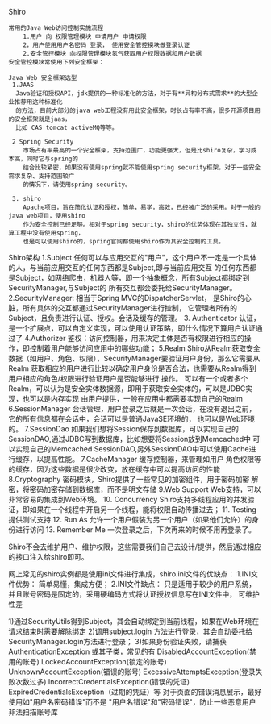Shiro

    常用的Java Web访问控制实施流程
        1.用户 向 权限管理模块 申请用户 申请权限
        2，用户使用用户名密码 登录， 使用安全管控模块做登录认证
        2.安全管控模块 向权限管理模块氢气获取用户权限数据和用户数据
    安全管控模块常使用下列安全框架：

    Java Web 安全框架选型
     1.JAAS
      Java验证和授权API，jdk提供的一种标准化的方法，对于有**异构分布式需求**的大型企业推荐用这种标准化
      的方法，目前大部分的java web工程没有用此安全框架，时长占有率不高，很多开源项目用的安全框架就是jaas，
      比如 CAS tomcat activeMQ等等。

     2 Spring Security
        市场占有率最高的一个安全框架，支持范围广，功能更强大，但是比shiro复杂，学习成本高，同时它与spring的
        结合比较紧密，如果没有使用spring就不能使用spring security框架，对于一些安全需求复杂、支持范围较广
        的情况下，请使用spring security。

     3. shiro
        Apache项目，旨在简化认证和授权，简单，易学，高效，已经被广泛的采用。对于一般的java web项目，使用shiro
        作为安全控制已经足够。相对于spring security，shiro的优势体现在其独立性，就算工程中没有使用spring，
        也是可以使用shiro的，spring官网都使用shiro作为其安全控制的工具。

   Shiro架构
    1.Subject
        任何可以与应用交互的"用户"，这个用户不一定是一个具体的人，与当前应用交互的任何东西都是Subject,即与当前应用交互
        的任何东西都是Subject，如网络爬虫，机器人等，即一个抽象概念，所有Subject都绑定到SecurityManager,与Subject的
        所有交互都会委托给SecurityManager。
    2.SecurityManager:
        相当于Spring MVC的DispatcherServlet， 是Shiro的心脏，所有具体的交互都通过SecurityManager进行控制，
        它管理者所有的Subject，且负责进行认证、授权。会话及缓存的管理。
    3. Authenticator
         认证，是一个扩展点，可以自定义实现，可以使用认证策略，即什么情况下算用户认证通过了
    4.Authorizer
         鉴权：访问控制器，用来决定主体是否有权限进行相应的操作，即控制着用户能够访问应用中的哪些功能；
    5.Realm
          Shiro从Realm获取安全数据（如用户、角色、权限），SecurityManager要验证用户身份，那么它需要从Realm
          获取相应的用户进行比较以确定用户身份是否合法，也需要从Realm得到用户相应的角色/权限进行验证用户是否能够进行
          操作。
         可以有一个或者多个Realm，可以认为是安全实体数据源，即用于获取安全实体的，可以是JDBC实现，也可以是内存实现
         由用户提供，一般在应用中都需要实现自己的Realm
    6.SessionManager
         会话管理，用户登录之后就是一次会话，在没有退出之前，它的所有信息都在会话中，会话可以是普通JavaSE环境的，
         也可以是Web环境的。
    7.SessionDao
        如果我们想将Session保存到数据库，可以实现自己的SessionDAO,通过JDBC写到数据库，比如想要将Session放到Memcached中
        可以实现自己的Memcached SessionDAO,另外SessionDAO中可以使用Cache进行缓存，以提高性能。
    7.CacheManager
         缓存控制器，来管理如用户 角色权限等的缓存，因为这些数据是很少改变，放在缓存中可以提高访问的性能
    8.Cryptography
         密码模块，Shiro提供了一些常见的加密组件，用于密码加密 解密，将密码加密存储到数据库，而不是明文存储
    9.Web Support
          Web支持，可以非常容易的集成到Web环境。
    10. Concurrency
           Shiro支持多线程应用的并发验证，即如果在一个线程中开启另一个线程，能将权限自动传播过去；
    11. Testing
            提供测试支持
    12. Run As
            允许一个用户假装为另一个用户（如果他们允许）的身份进行访问
    13. Remember Me
            一次登录之后，下次再来的时候不用再登录了。

   Shiro不会去维护用户、维护权限，这些需要我们自己去设计/提供，然后通过相应的接口注入给shiro即可。


   网上常见的shiro实例都是使用ini文件进行集成，shiro.ini文件的优缺点：
    1.INI文件优势： 简单易懂，集成方便；
    2.INI文件缺点： 只是适用于较少的用户系统，并且账号密码是固定的，采用硬编码方式将认证授权信息写在INI文件中，
                   可维护性差

  1)通过SecurityUtils得到Subject，其会自动绑定到当前线程，如果在Web环境在请求结束时需要解除绑定
  2)调用subject.login 方法进行登录，其会自动委托给SecurityManager.login方法进行登录；
  3)如果身份验证失败，请捕获AuthenticationException 或其子类，常见的有
        DisabledAccountException(禁用的账号)
        LockedAccountException(锁定的账号)
        UnknownAccountException(错误的账号)
        ExcessiveAttemptsException(登录失败次数过多)
        IncorrectCredentialsException(错误的凭证)
        ExpiredCredentialsException（过期的凭证）等
     对于页面的错误消息展示，最好使用如"用户名密码错误"而不是 "用户名错误"和"密码错误"，防止一些恶意用户非法扫描账号库










